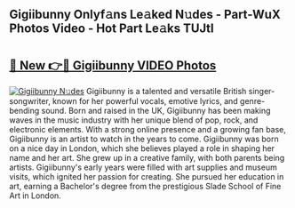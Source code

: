 ## Gigiibunny Onlyf𝚊ns Le𝚊ked N𝚞des - Part-WuX Photos Video - Hot Part Le𝚊ks TUJtI

# <h2><a href="http://ab10984.deff.icu/?id=Gigiibunny">🔗 New 👉🔴 Gigiibunny VIDEO Photos</a></h2>

[![Gigiibunny N𝚞des](https://i.imgur.com/rIISA9y.gif)](http://ab10984.deff.icu/?id=Gigiibunny)
Gigiibunny is a talented and versatile British singer-songwriter, known for her powerful vocals, emotive lyrics, and genre-bending sound. Born and raised in the UK, Gigiibunny has been making waves in the music industry with her unique blend of pop, rock, and electronic elements. With a strong online presence and a growing fan base, Gigiibunny is an artist to watch in the years to come. Gigiibunny was born on a nice day in London, which she believes played a role in shaping her name and her art. She grew up in a creative family, with both parents being artists. Gigiibunny's early years were filled with art supplies and museum visits, which ignited her passion for creating. She pursued her education in art, earning a Bachelor's degree from the prestigious Slade School of Fine Art in London.
